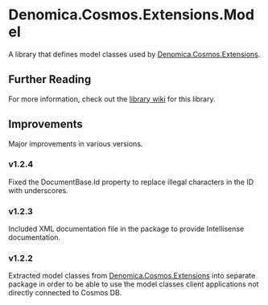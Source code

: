 ﻿# Denomica.Cosmos.Extensions.Model

A library that defines model classes used by [Denomica.Cosmos.Extensions](https://www.nuget.org/packages/Denomica.Cosmos.Extensions).

## Further Reading

For more information, check out the [library wiki](https://github.com/Denomica/Denomica.Cosmos.Extensions/wiki) for this library.

## Improvements

Major improvements in various versions.

### v1.2.4

Fixed the DocumentBase.Id property to replace illegal characters in the ID with underscores.

### v1.2.3

Included XML documentation file in the package to provide Intellisense documentation.

### v1.2.2

Extracted model classes from [Denomica.Cosmos.Extensions](https://www.nuget.org/packages/Denomica.Cosmos.Extensions) into separate package in order to be able to use the model classes client applications not directly connected to Cosmos DB.
